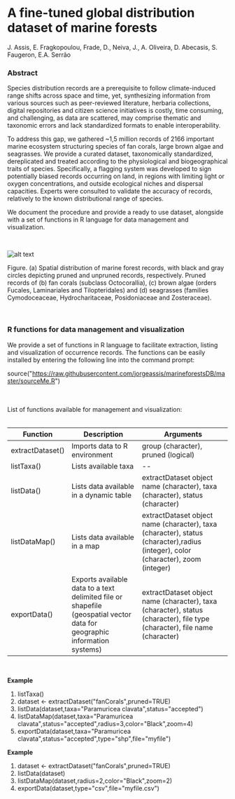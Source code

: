 # A fine-tuned global distribution dataset of marine forests

J. Assis, E. Fragkopoulou, Frade, D., Neiva, J., A. Oliveira, D. Abecasis, S. Faugeron, E.A. Serrão

### Abstract

Species distribution records are a prerequisite to follow climate-induced range shifts across space and time, yet, synthesizing information from various sources such as peer-reviewed literature, herbaria collections, digital repositories and citizen science initiatives is costly, time consuming, and challenging, as data are scattered, may comprise thematic and taxonomic errors and lack standardized formats to enable interoperability. 

To address this gap, we gathered ~1,5 million records of 2166 important marine ecosystem structuring species of fan corals, large brown algae and seagrasses. We provide a curated dataset, taxonomically standardized, dereplicated and treated according to the physiological and biogeographical traits of species. Specifically, a flagging system was developed to sign potentially biased records occurring on land, in regions with limiting light or oxygen concentrations, and outside ecological niches and dispersal capacities. Experts were consulted to validate the accuracy of records, relatively to the known distributional range of species. 

We document the procedure and provide a ready to use dataset, alongside with a set of functions in R language for data management and visualization.

<br>

![alt text](https://github.com/jorgeassis/marineforestsDB/raw/master/Data/mainFigure.png "Main Figure")

Figure. (a) Spatial distribution of marine forest records, with black and gray circles depicting pruned and unpruned records, respectively. Pruned records of (b) fan corals (subclass Octocorallia), (c) brown algae (orders Fucales, Laminariales and Tilopteridales) and (d) seagrasses (families Cymodoceaceae, Hydrocharitaceae, Posidoniaceae and Zosteraceae).

<br>

### R functions for data management and visualization

We provide a set of functions in R language to facilitate extraction, listing and visualization of occurrence records. The functions can be easily installed by entering the following line into the command prompt:

source("https://raw.githubusercontent.com/jorgeassis/marineforestsDB/master/sourceMe.R")

<br>
<br>
List of functions available for management and visualization:
<br>
<br>

Function | Description | Arguments
------------ | ------------- | -------------
extractDataset() | Imports data to R environment | group (character), pruned (logical)
listTaxa() | Lists available taxa | --
listData() | Lists data available in a dynamic table | extractDataset object name  (character), taxa (character), status (character)
listDataMap() | Lists data available in a map | extractDataset object name  (character), taxa (character), status (character),radius (integer), color (character), zoom (integer)
exportData() | Exports available data to a text delimited file or shapefile (geospatial vector data for geographic information systems) | extractDataset object name (character), taxa (character), status (character), file type (character), file name (character)


<br>

**Example**

1. listTaxa()
2. dataset <- extractDataset("fanCorals",pruned=TRUE)<br>
3. listData(dataset,taxa="Paramuricea clavata",status="accepted")<br>
4. listDataMap(dataset,taxa="Paramuricea clavata",status="accepted",radius=3,color="Black",zoom=4)<br>
5. exportData(dataset,taxa="Paramuricea clavata",status="accepted",type="shp",file="myfile")

**Example**

1. dataset <- extractDataset("fanCorals",pruned=TRUE)<br>
2. listData(dataset)<br>
3. listDataMap(dataset,radius=2,color="Black",zoom=2)<br>
4. exportData(dataset,type="csv",file="myfile.csv")
